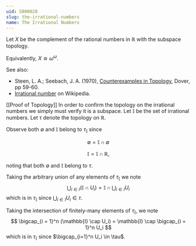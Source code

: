 ```yaml
---
uid: S000028
slug: the-irrational-numbers
name: The Irrational Numbers
---
```

Let $X$ be the complement of the rational numbers in $\mathbb{R}$ with the subspace topology.

Equivalently, $X \cong \omega^\omega$.

See also:

* Steen, L. A.; Seebach, J. A. (1970), [Counterexamples in Topology](http://books.google.com/books/about/Counterexamples_in_Topology.html?id=DkEuGkOtSrUC), Dover, pp 59-60.
* [Irrational number](http://en.wikipedia.org/wiki/Irrational_number) on Wikipedia.

[[Proof of Topology]]
In order to confirm the topology on the irrational numbers we simply must verify it is a subspace.  Let $\mathbb{I}$ be the set of irrational numbers.  Let $\tau$ denote the topology on $\mathbb{R}$.  

Observe both $\emptyset$ and $\mathbb{I}$ belong to $\tau_\mathbb{I}$ since

$$\emptyset = \mathbb{I} \cap \emptyset$$  

$$\mathbb{I} = \mathbb{I} \cap \mathbb{R},$$

noting that both $\emptyset$ and $\mathbb{I}$ belong to $\tau$.

Taking the arbitrary union of any elements of $\tau_\mathbb{I}$ we note
$$ \bigcup_{i \in I} (\mathbb{I} \cap U_i) = \mathbb{I} \cap \bigcup_{i \in I} U_i $$
which is in $\tau_\mathbb{I}$ since $\bigcup_{i \in I} U_i \in \tau$.   

Taking the intersection of finitely-many elements of $\tau_\mathbb{I}$, we note 
$$ \bigcap_{i = 1}^n (\mathbb{I} \cap U_i) = \mathbb{I} \cap \bigcap_{i = 1}^n U_i $$
which is in $\tau_\mathbb{I}$ since $\bigcap_{i=1}^n U_i \in \tau$.


